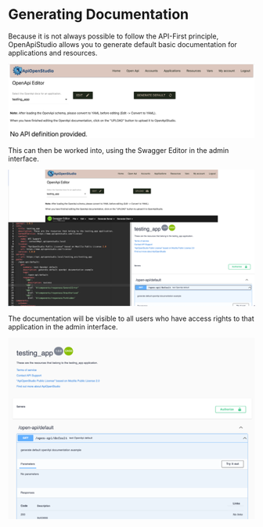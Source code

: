 Generating Documentation
========================

Because it is not always possible to follow the API-First principle,
OpenApiStudio allows you to generate default basic documentation for
applications and resources.

![Generate default button][generate_default_button]

This can then be worked into, using the Swagger Editor in the admin interface.

![Swagger editor][default_documentation_editor]

The documentation will be visible to all users who have access rights to that
application in the admin interface.

![swagger UI][default_documentation]

[generate_default_button]: images/generate_default_button.png

[default_documentation_editor]: images/default_documentation_editor.png

[default_documentation]: images/default_documentation.png
